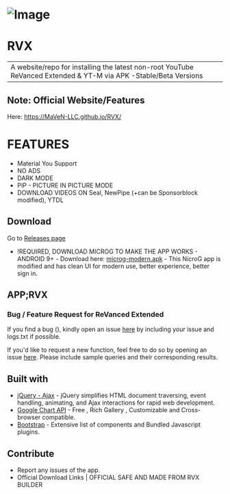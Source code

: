 # ![Image](https://revancedio.com/wp-content/uploads/2023/01/Add-a-subheading-3-compressed-768x432.jpg)
# RVX
<table>
<tr>
<td>
  A website/repo for installing the latest non-root YouTube ReVanced Extended & YT-M via APK  -Stable/Beta Versions</td>
</tr>
</table>


## Note: Official Website/Features
Here:  https://MaVeN-LLC.github.io/RVX/
# FEATURES
- Material You Support
- NO ADS
- DARK MODE
- PIP - PICTURE IN PICTURE MODE
- DOWNLOAD VIDEOS ON Seal, NewPipe (+can be Sponsorblock modified), YTDL

## Download
Go to [Releases page](https://github.com/MaVeN-LLC/RVX/releases)
- !REQUIRED, DOWNLOAD MICROG TO MAKE THE APP WORKS - ANDROID 9+ - Download here: [microg-modern.apk](https://github.com/WSTxda/MicroG-RE/releases/download/3.4/MicroG-RE-universal.apk) - This NicroG app is modified and has clean UI for modern use, better experience, better sign in.

## APP;RVX
### Bug / Feature Request for ReVanced Extended

If you find a bug (), kindly open an issue [here](https://github.com/inotia00/ReVanced_Extended/issues/new) by including your issue and logs.txt if possible.

If you'd like to request a new function, feel free to do so by opening an issue [here](https://github.com/inotia00/ReVanced_Extended/issues/new). Please include sample queries and their corresponding results.

## Built with 

- [jQuery - Ajax](http://www.w3schools.com/jquery/jquery_ref_ajax.asp) - jQuery simplifies HTML document traversing, event handling, animating, and Ajax interactions for rapid web development.
- [Google Chart API](https://developers.google.com/chart/interactive/docs/quick_start) - Free , Rich Gallery , Customizable and Cross-browser compatible.
- [Bootstrap](http://getbootstrap.com/) - Extensive list of components and  Bundled Javascript plugins.


## Contribute
- Report any issues of the app.
- Official Download Links | OFFICIAL SAFE AND MADE FROM RVX BUILDER

